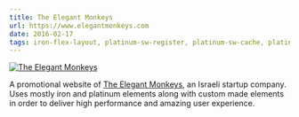 ```yaml
---
title: The Elegant Monkeys
url: https://www.elegantmonkeys.com
date: 2016-02-17
tags: iron-flex-layout, platinum-sw-register, platinum-sw-cache, platinum-sw-offline-analytics, platinum-sw-fetch, platinum-sw-import-script
---
```


[![The Elegant Monkeys](screenshots/tem.jpg)](https://www.elegantmonkeys.com)

A promotional website of [The Elegant Monkeys](https://www.elegantmonkeys.com), an Israeli startup company. Uses mostly iron and platinum elements along with custom made elements in order to deliver high performance and amazing user experience.
